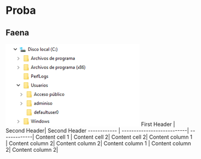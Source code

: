 # Proba
## Faena
![GitHub Logo](/img/01.png)
First Header | Second Header| Second Header
------------ | ---------------------------| -------------|
Content cell 1 | Content cell 2| Content cell 2|
Content column 1 | Content column 2| Content column 2|
Content column 1 | Content column 2| Content column 2|
